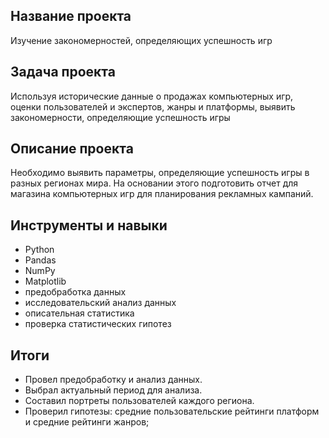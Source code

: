 ## Название проекта
Изучение закономерностей, определяющих успешность игр

## Задача проекта
Используя исторические данные о продажах компьютерных игр, оценки пользователей и экспертов, жанры и платформы, выявить закономерности, определяющие успешность игры 

## Описание проекта
Необходимо выявить параметры, определяющие успешность игры в разных регионах мира. 
На основании этого подготовить отчет для магазина компьютерных игр для планирования рекламных кампаний. 

## Инструменты и навыки
* Python
* Pandas
* NumPy
* Matplotlib
* предобработка данных
* исследовательский анализ данных
* описательная статистика
* проверка статистических гипотез

## Итоги
- Провел предобработку и анализ данных. 
- Выбрал актуальный период для анализа. 
- Составил портреты пользователей каждого региона. 
- Проверил гипотезы: средние пользовательские рейтинги платформ и средние рейтинги жанров;
